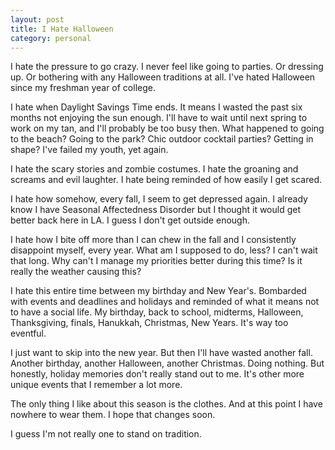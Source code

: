 ```yaml
---
layout: post
title: I Hate Halloween
category: personal
---
```


I hate the pressure to go crazy. I never feel like going to parties. Or dressing up. Or bothering with any Halloween traditions at all. I've hated Halloween since my freshman year of college.

I hate when Daylight Savings Time ends. It means I wasted the past six months not enjoying the sun enough. I'll have to wait until next spring to work on my tan, and I'll probably be too busy then. What happened to going to the beach? Going to the park? Chic outdoor cocktail parties? Getting in shape? I've failed my youth, yet again.

I hate the scary stories and zombie costumes. I hate the groaning and screams and evil laughter. I hate being reminded of how easily I get scared.

I hate how somehow, every fall, I seem to get depressed again. I already know I have Seasonal Affectedness Disorder but I thought it would get better back here in LA. I guess I don't get outside enough.

I hate how I bite off more than I can chew in the fall and I consistently disappoint myself, every year. What am I supposed to do, less? I can't wait that long. Why can't I manage my priorities better during this time? Is it really the weather causing this?

I hate this entire time between my birthday and New Year's. Bombarded with events and deadlines and holidays and reminded of what it means not to have a social life. My birthday, back to school, midterms, Halloween, Thanksgiving, finals, Hanukkah, Christmas, New Years. It's way too eventful.

I just want to skip into the new year. But then I'll have wasted another fall. Another birthday, another Halloween, another Christmas. Doing nothing. But honestly, holiday memories don't really stand out to me. It's other more unique events that I remember a lot more.

The only thing I like about this season is the clothes. And at this point I have nowhere to wear them. I hope that changes soon.

I guess I'm not really one to stand on tradition.